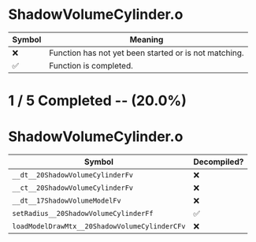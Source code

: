 # ShadowVolumeCylinder.o
| Symbol | Meaning 
| ------------- | ------------- 
| :x: | Function has not yet been started or is not matching. 
| :white_check_mark: | Function is completed. 


# 1 / 5 Completed -- (20.0%)
# ShadowVolumeCylinder.o
| Symbol | Decompiled? |
| ------------- | ------------- |
| `__dt__20ShadowVolumeCylinderFv` | :x: |
| `__ct__20ShadowVolumeCylinderFv` | :x: |
| `__dt__17ShadowVolumeModelFv` | :x: |
| `setRadius__20ShadowVolumeCylinderFf` | :white_check_mark: |
| `loadModelDrawMtx__20ShadowVolumeCylinderCFv` | :x: |
